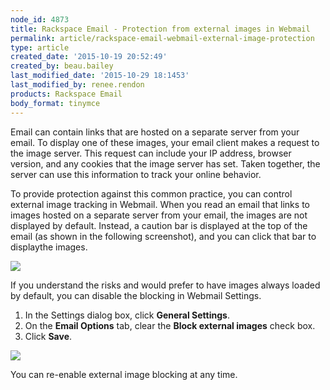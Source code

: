 ```yaml
---
node_id: 4873
title: Rackspace Email - Protection from external images in Webmail
permalink: article/rackspace-email-webmail-external-image-protection
type: article
created_date: '2015-10-19 20:52:49'
created_by: beau.bailey
last_modified_date: '2015-10-29 18:1453'
last_modified_by: renee.rendon
products: Rackspace Email
body_format: tinymce
---
```


 

Email can contain links that are hosted on a separate server from your
email. To display one of these images, your email client makes a request
to the image server. This request can include your IP address, browser
version, and any cookies that the image server has set. Taken together,
the server can use this information to track your online behavior.

To provide protection against this common practice, you can control
external image tracking in Webmail. When you read an email that links to
images hosted on a separate server from your email, the images are not
displayed by default. Instead, a caution bar is displayed at the top of
the email (as shown in the following screenshot), and you can click that
bar to displaythe images.

![](/knowledge_center/sites/default/files/field/image/Image%20Protection-1_0.jpg)

 

If you understand the risks and would prefer to have images always
loaded by default, you can disable the blocking in Webmail Settings. 

1.  In the Settings dialog box, click **General Settings**.
2.  On the **Email Options** tab, clear the **Block external images**
    check box.
3.  Click **Save**.

![](/knowledge_center/sites/default/files/field/image/ImageProtectionWebmail.png)

You can re-enable external image blocking at any time.

